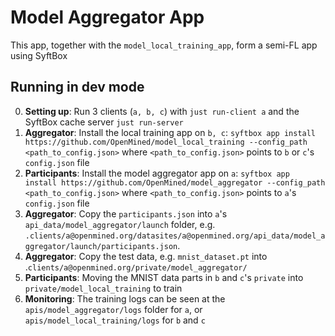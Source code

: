 # Model Aggregator App

This app, together with the `model_local_training_app`, form a semi-FL app using SyftBox

## Running in dev mode

0. **Setting up**: Run 3 clients (`a, b, c`) with `just run-client a` and the SyftBox cache server `just run-server`
1. **Aggregator**: Install the local training app on `b, c`: `syftbox app install https://github.com/OpenMined/model_local_training --config_path <path_to_config.json>` where `<path_to_config.json>` points to `b` or `c`'s `config.json` file
2. **Participants**: Install the model aggregator app on `a`: `syftbox app install https://github.com/OpenMined/model_aggregator --config_path <path_to_config.json>` where `<path_to_config.json>` points to `a`'s `config.json` file
3. **Aggregator**: Copy the `participants.json` into `a`'s `api_data/model_aggregator/launch` folder, e.g. `.clients/a@openmined.org/datasites/a@openmined.org/api_data/model_aggregator/launch/participants.json`. 
4. **Aggregator**: Copy the test data, e.g. `mnist_dataset.pt` into .`clients/a@openmined.org/private/model_aggregator/`
5. **Participants**: Moving the MNIST data parts in `b` and `c`'s `private` into `private/model_local_training` to train
5. **Monitoring**: The training logs can be seen at the `apis/model_aggregator/logs` folder for `a`, or `apis/model_local_training/logs` for `b` and `c`
